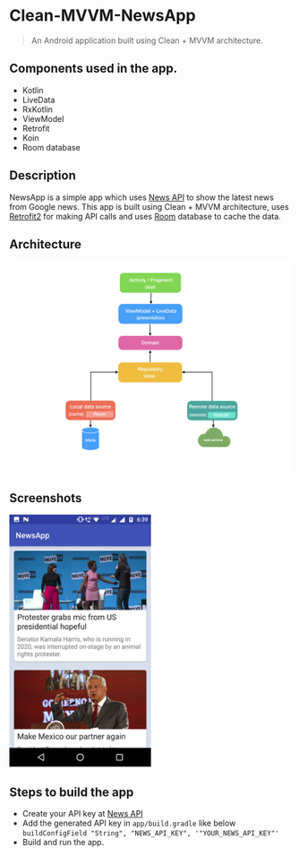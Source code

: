 # Clean-MVVM-NewsApp

> An Android application built using Clean + MVVM architecture.

## Components used in the app.
- Kotlin
- LiveData
- RxKotlin
- ViewModel
- Retrofit
- Koin
- Room database

## Description
NewsApp is a simple app which uses [News API](https://newsapi.org/) to show the latest news from Google news. This app is built using Clean + MVVM architecture, uses [Retrofit2](http://square.github.io/retrofit/) for making API calls and uses [Room](https://developer.android.com/topic/libraries/architecture/room.html) database to cache the data.

## Architecture
![Architecture](https://github.com/Naveentp/Clean-MVVM-NewsApp/blob/master/ART/clean_mvvm.jpeg)

## Screenshots
<img alt="NewsApp" height="450px" src="https://github.com/Naveentp/Clean-MVVM-NewsApp/blob/master/ART/Screenshot-1.png" />

## Steps to build the app
- Create your API key at [News API](https://newsapi.org/)
- Add the generated API key in `app/build.gradle` like below
`buildConfigField "String", "NEWS_API_KEY", '"YOUR_NEWS_API_KEY"'`
- Build and run the app.